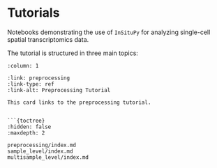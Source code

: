 # Tutorials

Notebooks demonstrating the use of `InSituPy` for analyzing single-cell spatial transcriptomics data.

The tutorial is structured in three main topics:

```{cards}
:column: 1
```

```{card} Preprocessing
:link: preprocessing
:link-type: ref
:link-alt: Preprocessing Tutorial

This card links to the preprocessing tutorial.
```
```

```{toctree}
:hidden: false
:maxdepth: 2

preprocessing/index.md
sample_level/index.md
multisample_level/index.md
```
